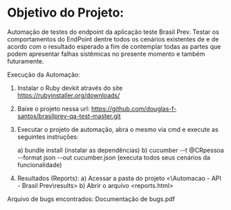 # Objetivo do Projeto:

Automação de testes do endpoint </Pessoa> da aplicação teste Brasil Prev.
Testar os comportamentos do EndPoint </Pessoa> dentre todos os cenários existentes de <Cadastro> e <Consulta> de acordo com o resultado esperado 
a fim de contemplar todas as partes que podem apresentar falhas sistêmicas no presente momento e também futuramente.


Execução da Automação:

1. Instalar o Ruby devkit através do site https://rubyinstaller.org/downloads/

2. Baixe o projeto nessa url: https://github.com/douglas-f-santos/brasilprev-qa-test-master.git

3. Executar o projeto de automação, abra o mesmo via cmd e execute as seguintes instruções:

   a) bundle install (instalar as dependências) 
   b) cucumber --t  @CRpessoa --format json --out cucumber.json (executa todos seus cenários da funcionalidade)

4. Resultados (Reports):
   a) Acessar a pasta do projeto <\Automacao - API - Brasil Prev\results>
   b) Abrir o arquivo <reports.html>

Arquivo de bugs encontrados: Documentação de bugs.pdf
